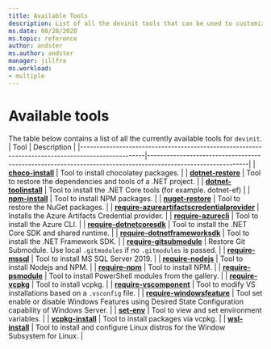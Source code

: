 ```yaml
---
title: Available Tools
description: List of all the devinit tools that can be used to customize a Visual Studio Codespaces for Visual Studio 2019. 
ms.date: 08/28/2020
ms.topic: reference
author: andster
ms.author: andster
manager: jillfra
ms.workload:
- multiple
---
```

# Available tools

The table below contains a list of all the currently available tools for `devinit`.
| Tool                                                                                             | Description                                                                                                 |
|--------------------------------------------------------------------------------------------------|-------------------------------------------------------------------------------------------------------------|
| [**choco-install**](tool-choco-install.md)                                                       | Tool to install chocolatey packages.                                                                        |
| [**dotnet-restore**](tool-dotnet-restore.md)                                                     | Tool to restore the dependencies and tools of a .NET project.                                               |
| [**dotnet-toolinstall**](tool-dotnet-toolinstall.md)                                             | Tool to install the .NET Core tools (for example. dotnet-ef)                                                |
| [**npm-install**](tool-npm-install.md)                                                           | Tool to install NPM packages.                                                                               |
| [**nuget-restore**](tool-nuget-restore.md)                                                       | Tool to restore the NuGet packages.                                                                         |
| [**require-azureartifactscredentialprovider**](tool-require-azureartifactscredentialprovider.md) | Installs the Azure Artifacts Credential provider.                                                           |
| [**require-azurecli**](tool-require-azurecli.md)                                                 | Tool to install the Azure CLI.                                                                              |
| [**require-dotnetcoresdk**](tool-require-dotnetcoresdk.md)                                       | Tool to install the .NET Core SDK and shared runtime.                                                       |
| [**require-dotnetframeworksdk**](tool-require-dotnetframeworksdk.md)                             | Tool to install the .NET Framework SDK.                                                                     |
| [**require-gitsubmodule**](tool-require-gitsubmodule.md)                                         | Restore Git Submodule. Use local `.gitmodules` if no `.gitmodules` is passed.                               |
| [**require-mssql**](tool-require-mssql.md)                                                       | Tool to install MS SQL Server 2019.                                                                         |
| [**require-nodejs**](tool-require-nodejs.md)                                                     | Tool to install Nodejs and NPM.                                                                             |
| [**require-npm**](tool-require-npm.md)                                                           | Tool to install NPM.                                                                                        |
| [**require-psmodule**](tool-require-psmodule.md)                                                 | Tool to install PowerShell modules from the gallery.                                                        |
| [**require-vcpkg**](tool-require-vcpkg.md)                                                       | Tool to install vcpkg.                                                                                      |
| [**require-vscomponent**](tool-require-vscomponent.md)                                           | Tool to modify VS installations based on a `.vsconfig` file.                                                |
| [**require-windowsfeature**](tool-require-vscomponent.md)                                        | Tool set enable or disable Windows Features using Desired State Configuration capability of Windows Server. |
| [**set-env**](tool-set-env.md)                                                                   | Tool to view and set environment variables.                                                                 |
| [**vcpkg-install**](tool-vcpkg-install.md)                                                       | Tool to install packages via vcpkg.                                                                         |
| [**wsl-install**](tool-wsl-install.md)                                                           | Tool to install and configure Linux distros for the Window Subsystem for Linux.                             |
